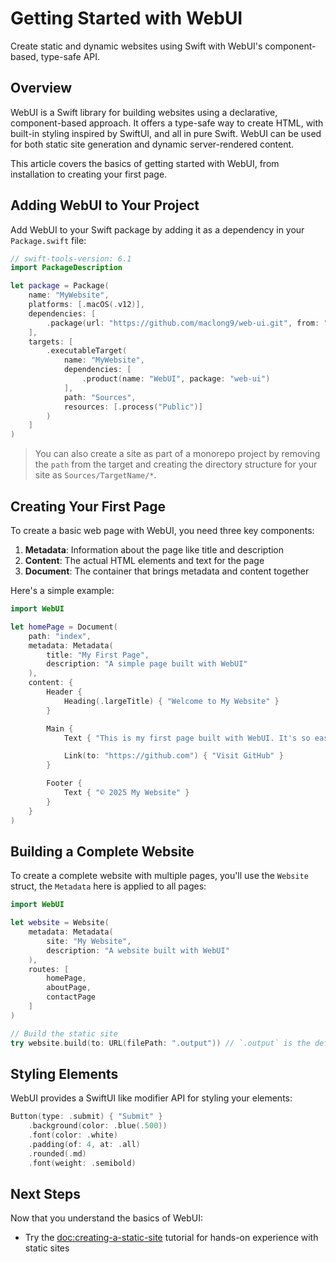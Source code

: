 # Getting Started with WebUI

Create static and dynamic websites using Swift with WebUI's component-based, type-safe API.

## Overview

WebUI is a Swift library for building websites using a declarative, component-based approach. It offers a type-safe way to create HTML, with built-in styling inspired by SwiftUI, and all in pure Swift. WebUI can be used for both static site generation and dynamic server-rendered content.

This article covers the basics of getting started with WebUI, from installation to creating your first page.

## Adding WebUI to Your Project

Add WebUI to your Swift package by adding it as a dependency in your `Package.swift` file:

```swift
// swift-tools-version: 6.1
import PackageDescription

let package = Package(
    name: "MyWebsite",
    platforms: [.macOS(.v12)],
    dependencies: [
        .package(url: "https://github.com/maclong9/web-ui.git", from: "1.0.0"),
    ],
    targets: [
        .executableTarget(
            name: "MyWebsite",
            dependencies: [
                .product(name: "WebUI", package: "web-ui")
            ],
            path: "Sources",
            resources: [.process("Public")]
        )
    ]
)
```

> You can also create a site as part of a monorepo project by removing the `path` from the target and creating the directory structure for your site as `Sources/TargetName/*`.

## Creating Your First Page

To create a basic web page with WebUI, you need three key components:

1. **Metadata**: Information about the page like title and description
2. **Content**: The actual HTML elements and text for the page
3. **Document**: The container that brings metadata and content together

Here's a simple example:

```swift
import WebUI

let homePage = Document(
    path: "index",
    metadata: Metadata(
        title: "My First Page",
        description: "A simple page built with WebUI"
    ),
    content: {
        Header {
            Heading(.largeTitle) { "Welcome to My Website" }
        }

        Main {
            Text { "This is my first page built with WebUI. It's so easy!" }

            Link(to: "https://github.com") { "Visit GitHub" }
        }

        Footer {
            Text { "© 2025 My Website" }
        }
    }
)
```

## Building a Complete Website

To create a complete website with multiple pages, you'll use the ``Website`` struct, the ``Metadata`` here is applied to all pages:

```swift
import WebUI

let website = Website(
    metadata: Metadata(
        site: "My Website",
        description: "A website built with WebUI"
    ),
    routes: [
        homePage,
        aboutPage,
        contactPage
    ]
)

// Build the static site
try website.build(to: URL(filePath: ".output")) // `.output` is the default value
```

## Styling Elements

WebUI provides a SwiftUI like modifier  API for styling your elements:

```swift
Button(type: .submit) { "Submit" }
    .background(color: .blue(.500))
    .font(color: .white)
    .padding(of: 4, at: .all)
    .rounded(.md)
    .font(weight: .semibold)
```

## Next Steps

Now that you understand the basics of WebUI:

- Try the <doc:creating-a-static-site> tutorial for hands-on experience with static sites
